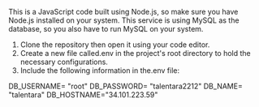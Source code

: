This is a JavaScript code built using Node.js, so make sure you have Node.js installed on your system.
This service is using MySQL as the database, so you also have to run MySQL on your system.

1. Clone the repository then open it using your code editor.
2. Create a new file called.env in the project's root directory to hold the necessary configurations.
3. Include the following information in the.env file:

DB_USERNAME= "root"
DB_PASSWORD= "talentara2212"
DB_NAME= "talentara"
DB_HOSTNAME="34.101.223.59"
